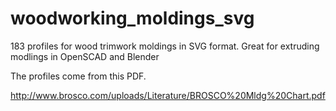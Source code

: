 # woodworking_moldings_svg
183 profiles for wood trimwork moldings in SVG format.  Great for extruding modlings in OpenSCAD and Blender

The profiles come from this PDF.

http://www.brosco.com/uploads/Literature/BROSCO%20Mldg%20Chart.pdf




